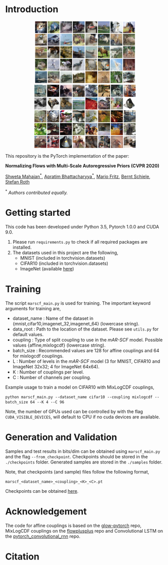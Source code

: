 # Introduction

<p align="center">
  <img width="320" height="200" src="/assets/cifar10_mar_scf.png" hspace="30">
  <img width="320" height="200" src="/assets/imagenet32_mar_scf.png" hspace="30">
</p>

This repository is the PyTorch implementation of the paper:

**Normalizing Flows with Multi-Scale Autoregressive Priors (CVPR 2020)** 

[Shweta Mahajan<sup>\*</sup>](https://www.visinf.tu-darmstadt.de/team_members/smahajan/smahajan.en.jsp), [Apratim Bhattacharyya<sup>\*</sup>](https://www.mpi-inf.mpg.de/departments/computer-vision-and-machine-learning/people/apratim-bhattacharyya/), [Mario Fritz](https://scalable.mpi-inf.mpg.de/), [Bernt Schiele](https://www.mpi-inf.mpg.de/departments/computer-vision-and-machine-learning/people/bernt-schiele/), [Stefan Roth](https://www.visinf.tu-darmstadt.de/team_members/sroth/sroth.en.jsp)

<sup>\*</sup> <em>Authors contributed equally.</em>

# Getting started

This code has been developed under Python 3.5, Pytorch 1.0.0 and CUDA 9.0.


1. Please run `requirements.py` to check if all required packages are installed.
2. The datasets used in this project are the following,
	- MNIST (included in torchvision.datasets)
	- CIFAR10 (included in torchvision.datasets)
	- ImageNet (available [here](http://image-net.org/small/download.php))

# Training

The script `marscf_main.py` is used for training. The important keyword arguments for training are,
- dataset_name : Name of the dataset in {mnist,cifar10,imagenet_32,imagenet_64} (lowercase string).
- data_root : Path to the location of the dataset. Please see `utils.py` for default values.
- coupling : Type of split coupling to use in the  <em>mAR-SCF</em> model. Possible values {affine,mixlogcdf} (lowercase string).
- batch_size : Recommended values are 128 for affine couplings and 64 for mixlogcdf couplings.
- L : Number of levels in the <em>mAR-SCF</em> model (3 for MNIST, CIFAR10 and ImageNet 32x32; 4 for ImageNet 64x64).
- K : Number of couplings per level.
- C : Number of channels per coupling.

Example usage to train a model on CIFAR10 with MixLogCDF couplings,

	python marscf_main.py --dataset_name cifar10 --coupling mixlogcdf --batch_size 64 --K 4 --C 96

Note, the number of GPUs used can be controlled by with the flag `CUDA_VISIBLE_DEVICES`, will default to CPU if no cuda devices are available.

# Generation and Validation

Samples and test results in bits/dim can be obtained using `marscf_main.py` and the flag `--from_checkpoint`. Checkpoints should be stored in the `./checkpoints` folder. Generated samples are stored in the `./samples` folder.

Note, that checkpoints (and sample) files follow the following format,

	marscf_<dataset_name>_<coupling>_<K>_<C>.pt	

Checkpoints can be obtained [here](https://drive.google.com/drive/folders/1HAFg6qAv_gbxUGgRN3cLq1sIaKbUeGQ9?usp=sharing).

# Acknowledgement

The code for affine couplings is based on the [glow-pytorch](https://github.com/chaiyujin/glow-pytorch) repo, MixLogCDF couplings on the [flowplusplus](https://github.com/chrischute/flowplusplus) repo and Convolutional LSTM on the [pytorch_convolutional_rnn](https://github.com/kamo-naoyuki/pytorch_convolutional_rnn) repo.

# Citation